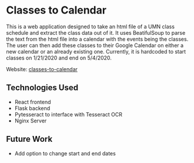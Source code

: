 # Classes to Calendar

This is a web application designed to take an html file of a UMN class schedule and extract the class data out of it. It uses BeatifulSoup to parse the text from the html file into a calendar with the events being the classes. The user can then add these classes to their Google Calendar on either a new calendar or an already existing one. Currently, it is hardcoded to start classes on 1/21/2020 and end on 5/4/2020.

Website: <a href="https://classes-to-calendar.xyz" target="blank">classes-to-calendar</a>

## Technologies Used

- React frontend
- Flask backend
- Pytesseract to interface with Tesseract OCR
- Nginx Server

## Future Work

- Add option to change start and end dates
